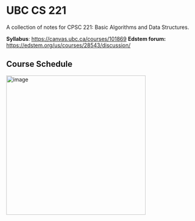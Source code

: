 # UBC CS 221
A collection of notes for CPSC 221: Basic Algorithms and Data Structures.

**Syllabus**: https://canvas.ubc.ca/courses/101869
**Edstem forum:** https://edstem.org/us/courses/28543/discussion/
## Course Schedule
<img width="370" alt="image" src="https://user-images.githubusercontent.com/5387769/189511112-61bdb33c-787d-494c-97ee-7aae1599dccb.png">

